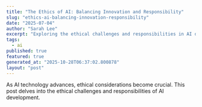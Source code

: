 ```yaml
---
title: "The Ethics of AI: Balancing Innovation and Responsibility"
slug: "ethics-ai-balancing-innovation-responsibility"
date: "2025-07-04"
author: "Sarah Lee"
excerpt: "Exploring the ethical challenges and responsibilities in AI development."
tags:
  - ai
published: true
featured: true
generated_at: "2025-10-28T06:37:02.800878"
layout: "post"
---
```


As AI technology advances, ethical considerations become crucial. This post delves into the ethical challenges and responsibilities of AI development.